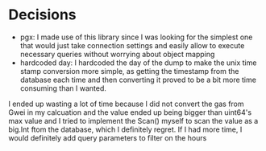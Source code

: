 # Decisions
- pgx: I made use of this library since I was looking for the simplest one that would just take connection settings and easily allow to execute necessary queries without worrying about object mapping
- hardcoded day: I hardcoded the day of the dump to make the unix time stamp conversion more simple, as getting the timestamp from the database each time and then converting it proved to be a bit more time consuming than I wanted.

I ended up wasting a lot of time because I did not convert the gas from Gwei in my calcuation and the value ended up being bigger than uint64's max value and I tried to implement the Scan() myself to scan the value as a big.Int ftom the database, which I definitely regret.
If I had more time, I would definitely add query parameters to filter on the hours
